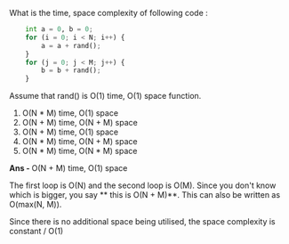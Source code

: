 What is the time, space complexity of following code :

```python
    int a = 0, b = 0;
    for (i = 0; i < N; i++) {
        a = a + rand();
    }
    for (j = 0; j < M; j++) {
        b = b + rand();
    }
```

Assume that rand() is O(1) time, O(1) space function.

1. O(N * M) time, O(1) space
2. O(N + M) time, O(N + M) space
3. O(N + M) time, O(1) space
4. O(N * M) time, O(N + M) space
5. O(N * M) time, O(N * M) space

<b> Ans - </b> O(N + M) time, O(1) space

The first loop is O(N) and the second loop is O(M). Since you don't know which is bigger, you say \*\* this is O(N + M)\*\*. This can also be written as O(max(N, M)).

Since there is no additional space being utilised, the space complexity is constant / O(1)
